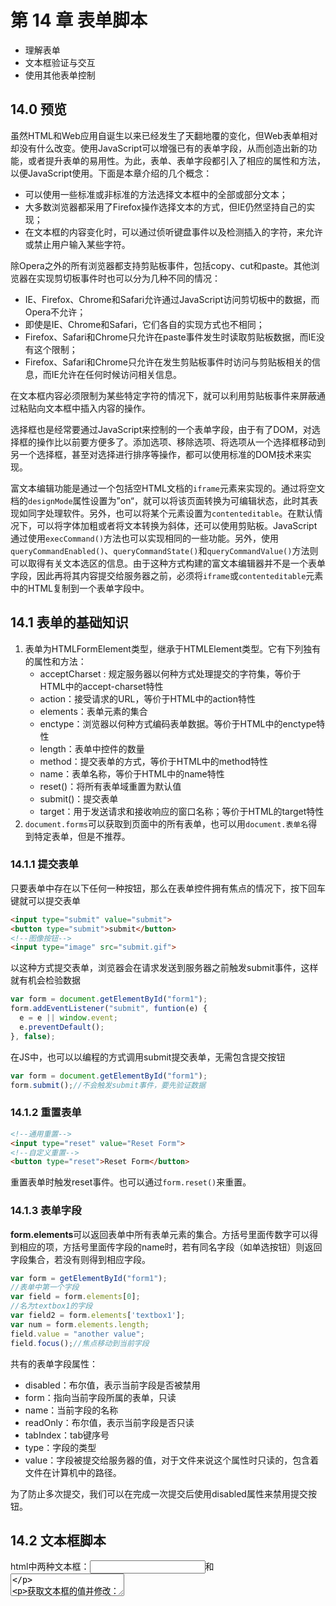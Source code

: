 # 第 14 章 表单脚本

* 理解表单
* 文本框验证与交互
* 使用其他表单控制



## 14.0 预览

虽然HTML和Web应用自诞生以来已经发生了天翻地覆的变化，但Web表单相对却没有什么改变。使用JavaScript可以增强已有的表单字段，从而创造出新的功能，或者提升表单的易用性。为此，表单、表单字段都引入了相应的属性和方法，以便JavaScript使用。下面是本章介绍的几个概念：

* 可以使用一些标准或非标准的方法选择文本框中的全部或部分文本；
* 大多数浏览器都采用了Firefox操作选择文本的方式，但IE仍然坚持自己的实现；
* 在文本框的内容变化时，可以通过侦听键盘事件以及检测插入的字符，来允许或禁止用户输入某些字符。

除Opera之外的所有浏览器都支持剪贴板事件，包括copy、cut和paste。其他浏览器在实现剪切板事件时也可以分为几种不同的情况：

* IE、Firefox、Chrome和Safari允许通过JavaScript访问剪切板中的数据，而Opera不允许；
* 即使是IE、Chrome和Safari，它们各自的实现方式也不相同；
* Firefox、Safari和Chrome只允许在paste事件发生时读取剪贴板数据，而IE没有这个限制；
* Firefox、Safari和Chrome只允许在发生剪贴板事件时访问与剪贴板相关的信息，而IE允许在任何时候访问相关信息。

在文本框内容必须限制为某些特定字符的情况下，就可以利用剪贴板事件来屏蔽通过粘贴向文本框中插入内容的操作。

选择框也是经常要通过JavaScript来控制的一个表单字段，由于有了DOM，对选择框的操作比以前要方便多了。添加选项、移除选项、将选项从一个选择框移动到另一个选择框，甚至对选择进行排序等操作，都可以使用标准的DOM技术来实现。

富文本编辑功能是通过一个包括空HTML文档的`iframe`元素来实现的。通过将空文档的`designMode`属性设置为”on“，就可以将该页面转换为可编辑状态，此时其表现如同字处理软件。另外，也可以将某个元素设置为`contenteditable`。在默认情况下，可以将字体加粗或者将文本转换为斜体，还可以使用剪贴板。JavaScript通过使用`execCommand()`方法也可以实现相同的一些功能。另外，使用`queryCommandEnabled()`、`queryCommandState()`和`queryCommandValue()`方法则可以取得有关文本选区的信息。由于这种方式构建的富文本编辑器并不是一个表单字段，因此再将其内容提交给服务器之前，必须将`iframe`或`contenteditable`元素中的HTML复制到一个表单字段中。



## 14.1 表单的基础知识

1. 表单为HTMLFormElement类型，继承于HTMLElement类型。它有下列独有的属性和方法：
   - acceptCharset : 规定服务器以何种方式处理提交的字符集，等价于HTML中的accept-charset特性
   - action：接受请求的URL，等价于HTML中的action特性
   - elements：表单元素的集合
   - enctype：浏览器以何种方式编码表单数据。等价于HTML中的enctype特性
   - length：表单中控件的数量
   - method：提交表单的方式，等价于HTML中的method特性
   - name：表单名称，等价于HTML中的name特性
   - reset()：将所有表单域重置为默认值
   - submit()：提交表单
   - target：用于发送请求和接收响应的窗口名称；等价于HTML的target特性
2. `document.forms`可以获取到页面中的所有表单，也可以用`document.表单名`得到特定表单，但是不推荐。



### 14.1.1 提交表单

只要表单中存在以下任何一种按钮，那么在表单控件拥有焦点的情况下，按下回车键就可以提交表单

```html
<input type="submit" value="submit">
<button type="submit">submit</button>
<!--图像按钮-->
<input type="image" src="submit.gif">
```

以这种方式提交表单，浏览器会在请求发送到服务器之前触发submit事件，这样就有机会检验数据

```js
var form = document.getElementById("form1");
form.addEventListener("submit", funtion(e) {
  e = e || window.event;
  e.preventDefault();
}, false);
```

在JS中，也可以以编程的方式调用submit提交表单，无需包含提交按钮

```js
var form = document.getElementById("form1");
form.submit();//不会触发submit事件，要先验证数据
```



### 14.1.2 重置表单

```html
<!--通用重置-->
<input type="reset" value="Reset Form">
<!--自定义重置-->
<button type="reset">Reset Form</button>
```

重置表单时触发reset事件。也可以通过`form.reset()`来重置。



### 14.1.3 表单字段

**form.elements**可以返回表单中所有表单元素的集合。方括号里面传数字可以得到相应的项，方括号里面传字段的name时，若有同名字段（如单选按钮）则返回字段集合，若没有则得到相应字段。

```js
var form = getElementById("form1");
//表单中第一个字段
var field = form.elements[0];
//名为textbox1的字段
var field2 = form.elements['textbox1'];
var num = form.elements.length;
field.value = "another value";
field.focus();//焦点移动到当前字段
```

共有的表单字段属性：

- disabled：布尔值，表示当前字段是否被禁用
- form：指向当前字段所属的表单，只读
- name：当前字段的名称
- readOnly：布尔值，表示当前字段是否只读
- tabIndex：tab键序号
- type：字段的类型
- value：字段被提交给服务器的值，对于文件来说这个属性时只读的，包含着文件在计算机中的路径。

为了防止多次提交，我们可以在完成一次提交后使用disabled属性来禁用提交按钮。



## 14.2 文本框脚本

html中两种文本框：<input>和<textarea>

获取文本框的值并修改：

```js
var textbox = document.forms[0].elements["textbox1"];
alert(textbox.value);
textbox.value = "some value";
```



### 14.2.1 选择文本

```js
var textbox = document.forms[0].elements["textbox1"];
textbox.select();
```

在文本框获得焦点时选择所有文本，这是一种非常见的做法，特别是文本框包含默认值的时候。这样可以让用户不必一个个删除文本

```js
textbox.addEventListener("focus", function(event) {
  var target = event.target;
  target.select();
});
```

##### select事件

```js
textbox.addEventListener("select", function(event) {
  alert(textbox.value);
});
```

##### 选择部分文本

```js
textbox.value = "Hello World";
textbox.focus();//要选择的文本必须在调用setSelectionRange()之前或之后立即将焦点设置到文本框
//选择所有文本
textbox.addEventListener("select", function(event) {
  textbox.setSelectionRange(0, textbox.value.length);
  //选择前3个字符
  textbox.setSelectionRange(0, 3);//Hel
});
```



### 14.2.2 过滤输入

**屏蔽字段**

例如电话号码中不能包含非数值字符，响应向文本框中插入字符的操作是keypress事件

```
textbox.addEventListener("keypress", function(e) {
  var target = e.target;
  var charCode = e.charCode;//输入字符编码
  if(!/\d/.test(String.fromCharCode(charCode)) && charCode >9 && !e.ctrlkey) {
    e.preventDefault();//屏蔽按键操作
  }//>9是防止方向键、退格键被检测到；ctrlkey是防止复制粘贴失效
});
```

**操作剪贴板**

- beforecopy：在发生复制操作时触发
- copy：在发生复制操作时触发
- beforecut：在发生剪切操作时触发
- cut：在发生剪切操作时触发
- beforepaste：在发生粘帖操作前触发
- paste：在发生粘贴操作时触发



### 14.2.3 自动切换焦点

输入到最大长度切换下一个输入框

```html
<form>
  <input type="text" maxlength="4" id="text1">
  <input type="text" maxlength="5" id="text2">
</form>
<script>
function tabForward(e) {
  var target = e.target;
  if(target.value.length == target.maxLength) {
    var form  = target.form;
    for(var i=0,len=form.elements.length; i<len; i++) {
      if(form.elements[i] == target) {
        if(form.elements[i+1]) {
          form.elements[i+1].focus();
        }
        return;
      }
    }
  }
}
var text1 = document.getElementById("text1");
text1.addEventListener("keyup", tabForward, false);
</script>
```



### 14.2.4 HTML5约束验证API

1. 新增required特性表示必填
2. 新增email,url,number,range,datetime,datetime-local,date,month,week,time输入类型，数字类型有min,max,step特性
3. 新增pattern属性，值为一个正则表达式，用于匹配文本框中的值。
4. **空值可以通过email,url,pattern的验证**
5. 使用**checkValidity()**方法可以验证字段的输入是否有效，返回一个布尔值。对于整个表单，也有checkValidity()方法，当所有字段都有效时返回true。
6. 设置表单元素的novalidate可以让表单不进行验证。设置提交按钮的formnovalidate属性也可以。



## 14.3 选择框脚本

1. HTMLSelectElement类型提供了以下属性和方法：

   - add(newOption,relOption)：向控件中插入新的option元素，其位置在相关项relOption之前
   - options：控件下所有的option元素
   - remove(index)：移除索引位置的option元素
   - selectedIndex：选中项的索引，没有选中项时为-1，多个选中项时为第一个选中项的索引。
   - multiple：是否允许多选，等价于HTML中的multiple特性
   - size：显示的项数，等价于HTML中的size特性

2. 选择框的value属性由当前选中项决定，相应规则如下：

   - 如果没有选中项，则value属性为空字符串
   - 如果有一个选中项，则value属性为其value特性的值（即使设置value特性的值为空字符串），如果没有指定value特性的值，则为选中项的文本
   - 如果有多个选中项，则依据上两条规则取得第一个选中项的值

3. HTMLOptionElement对象添加了以下属性：

   - value：选项的值，等价于HTML中的value特性，当未指定此特性时，value属性值为选项的文本
   - text：选项的文本
   - label：选项的标签，等价于HTML中的label特性
   - index：选项在options集合中的索引
   - selected：布尔值，表示选项是否选中

4. 添加选项可以使用add方法，当要在选择框最后插入选项时，可以将第二个参数设置为null或者undefined(推荐)。新建一个选项可以使用Option()构造函数，传入的参数为选项的text和选项的值。示例：

   ```js
   var newOption = new Option("newText","newValue");
   selectbox.add(newOption,undefined);
   ```

5. 移除选项使用remove(index)方法，传入要移除选项的索引，在移除一个选项后，其后的选项会自动向上移动一个位置。需要移除所有选项时，从后往前移除或者始终移除第一个选项才行。

6. 移动和重排选项使用appendChild()方法和insertBefore()方法。因为为appendChild()方法传入一个文档中已有的元素，那么就会选从该元素的父节点中移除它，再把它添加到指定的位置。



## 14.4 表单序列化

* 对表单字段的名车值进行URL编码，使用和号（&）分隔；
* 不发送禁用的表单字段；
* 只发送勾选的复选框和单选按钮；
* 不发送type为“rest”和“button”的按钮；
* 多选选择框中的每个选中的值单独一个条目；
* 在单机提交按钮提交表单的情况下，也会发送提交按钮；否则，不发送提交按钮。也包括type为”image“的`<input>`元素；
* `<select>`元素的值，就是选中的`<option>`元素的value特性的值。如果`<option>`元素没有value特性，则是其的文本值。



## 14.5 富文本编辑

1. 设置iframe页面中的document对象的designMode属性为"on"，或者使用contenteditable属性，可以启用富文本编辑。

2. 使用document.execCommand()方法可以对选中的富文本（或整个文档）执行某些操作（粗体，斜体，更改颜色等），示例：

   ```js
   //转换选中的文本为粗体
   document.execCommand("bold",false,null)
   //将选择的文本指向一个连接
   document.execCommand("createlink",false,"http://www.baidu.com");
   ```

3. 除了命令外，还有三个与命令相关的方法：

   - document.queryCommandEnabled("bold")，检测是否可对选中的文本执行某个命令，返回布尔值
   - document.queryCommandState("bold")，检测是否已将命令应用到了选择的文本，返回布尔值
   - document.queryCommandValue("fontsize")，取得执行命令时传入的值

4. 注意，富文本编辑器是使用iframe而非表单控件实现的，所以富文本编辑器并不属于表单，富文本编辑器中的HTML不会被自动提交给服务器，所以我们必须手动提交HTML：

   ```js
   myForm.onsubmit = function(e){
       this.elements["comments"] = document.getElementById("richedit").innerHTML;
   };
   ```